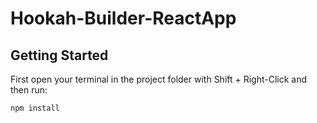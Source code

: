 # Hookah-Builder-ReactApp

## Getting Started
First open your terminal in the project folder with Shift + Right-Click and then run: 

```
npm install
```
